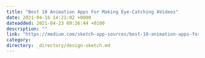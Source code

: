 ```yaml
---
title: "Best 10 Animation Apps For Making Eye-Catching AVideos"
date: 2021-04-16 14:21:02 +0000
dateadded: 2021-04-23 09:26:44 +0100
description: ""
link: "https://medium.com/sketch-app-sources/best-10-animation-apps-for-making-eye-catching-avideos-65465e92e3b2?source=rss----d23119b14977---4"
category:
directory: _directory/design-sketch.md
---
```

